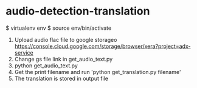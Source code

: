 # audio-detection-translation

$ virtualenv env
$ source env/bin/activate

1. Upload audio flac file to google storageo https://console.cloud.google.com/storage/browser/xera?project=adx-service
2. Change gs file link in get_audio_text.py
3. python get_audio_text.py 
4. Get the print filename and run 'python get_translation.py filename'  
5. The translation is stored in output file
